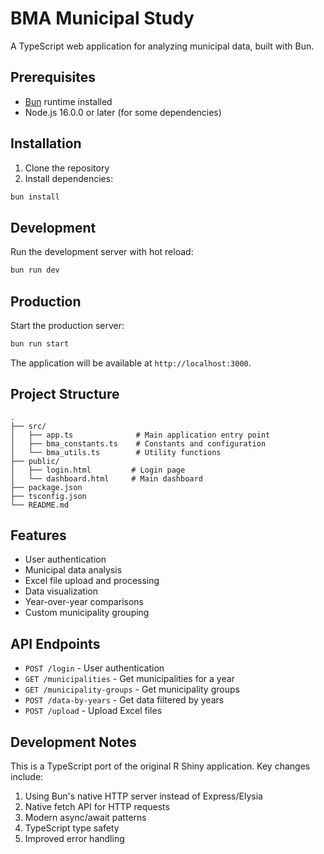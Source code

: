 # BMA Municipal Study

A TypeScript web application for analyzing municipal data, built with Bun.

## Prerequisites

- [Bun](https://bun.sh) runtime installed
- Node.js 16.0.0 or later (for some dependencies)

## Installation

1. Clone the repository
2. Install dependencies:
```bash
bun install
```

## Development

Run the development server with hot reload:
```bash
bun run dev
```

## Production

Start the production server:
```bash
bun run start
```

The application will be available at `http://localhost:3000`.

## Project Structure

```
.
├── src/
│   ├── app.ts              # Main application entry point
│   ├── bma_constants.ts    # Constants and configuration
│   └── bma_utils.ts        # Utility functions
├── public/
│   ├── login.html         # Login page
│   └── dashboard.html     # Main dashboard
├── package.json
├── tsconfig.json
└── README.md
```

## Features

- User authentication
- Municipal data analysis
- Excel file upload and processing
- Data visualization
- Year-over-year comparisons
- Custom municipality grouping

## API Endpoints

- `POST /login` - User authentication
- `GET /municipalities` - Get municipalities for a year
- `GET /municipality-groups` - Get municipality groups
- `POST /data-by-years` - Get data filtered by years
- `POST /upload` - Upload Excel files

## Development Notes

This is a TypeScript port of the original R Shiny application. Key changes include:

1. Using Bun's native HTTP server instead of Express/Elysia
2. Native fetch API for HTTP requests
3. Modern async/await patterns
4. TypeScript type safety
5. Improved error handling

